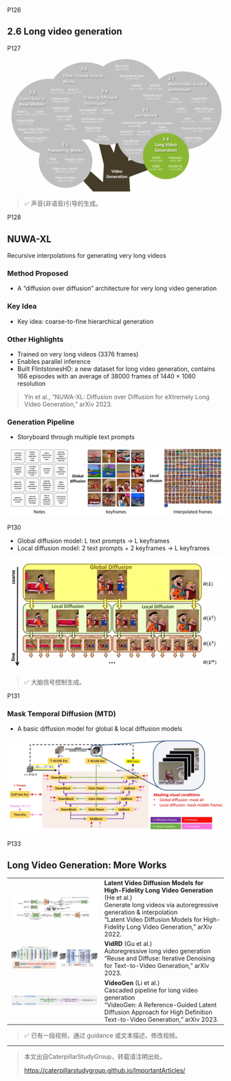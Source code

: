 P126   
## 2.6 Long video generation
P127  

![](../../assets/08-127.png) 

> &#x2705; 声音(非语音)引导的生成。  


P128  
## NUWA-XL  

Recursive interpolations for generating very long videos

### Method Proposed

 - A “diffusion over diffusion” architecture for very long video generation

### **Key Idea**

 - Key idea: coarse-to-fine hierarchical generation

### **Other Highlights**

 - Trained on very long videos (3376 frames)
 - Enables parallel inference
 - Built FlintstonesHD: a new dataset for long video generation, contains 166 episodes with an average of 38000 frames of 1440 × 1080 resolution

> Yin et al., “NUWA-XL: Diffusion over Diffusion for eXtremely Long Video Generation,” arXiv 2023.   

### **Generation Pipeline**

 - Storyboard through multiple text prompts   

![](../../assets/08-129.png)    

P130  

 - Global diffusion model: L text prompts → L keyframes
 - Local diffusion model: 2 text prompts + 2 keyframes → L keyframes   

![](../../assets/08-130.png) 


> &#x2705; 大脑信号控制生成。   


P131  

### **Mask Temporal Diffusion (MTD)**  

 - A basic diffusion model for global & local diffusion models

![](../../assets/08-131.png)  

P133
## Long Video Generation: More Works

|||
|--|--|
| ![](../../assets/08-133-1.png)  | **Latent Video Diffusion Models for High-Fidelity Long Video Generation** (He et al.) <br> Generate long videos via autoregressive generation & interpolation <br> “Latent Video Diffusion Models for High-Fidelity Long Video Generation,” arXiv 2022.|
|  ![](../../assets/08-133-2.png) | **VidRD** (Gu et al.) <br> Autoregressive long video generation <br> “Reuse and Diffuse: Iterative Denoising for Text-to-Video Generation,” arXiv 2023. |
|  ![](../../assets/08-133-3.png) | **VideoGen** (Li et al.) <br> Cascaded pipeline for long video generation <br> “VideoGen: A Reference-Guided Latent Diffusion Approach for High Definition Text-to-Video Generation,” arXiv 2023.|


> &#x2705; 已有一段视频，通过 guidance 或文本描述，修改视频。    


---------------------------------------
> 本文出自CaterpillarStudyGroup，转载请注明出处。
>
> https://caterpillarstudygroup.github.io/ImportantArticles/
